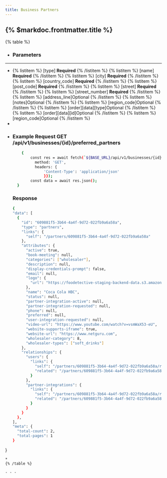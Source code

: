 ```yaml
---
title: Business Partners
---
```


## {% $markdoc.frontmatter.title %}

{% table %}
* ### **Parameters**
---
* 
   {% listitem %}
    [type] **Required**
   {% /listitem %}
   {% listitem %}
    [name] **Required**
   {% /listitem %}
   {% listitem %}
    [city] **Required**
   {% /listitem %}
   {% listitem %}
    [country_code] **Required**
   {% /listitem %}
   {% listitem %}
    [post_code] **Required**
   {% /listitem %}
   {% listitem %}
    [street] **Required**
   {% /listitem %}
   {% listitem %}
    [street_number] **Required**
   {% /listitem %}
   {% listitem %}
    [address_line]Optional
   {% /listitem %}
   {% listitem %}
    [notes]Optional 
   {% /listitem %}
   {% listitem %}
    [region_code]Optional
   {% /listitem %}
   {% listitem %}
     [order][data][type]Optional
   {% /listitem %}
   {% listitem %}
    [order][data][id]Optional
   {% /listitem %}
   {% listitem %}
    [region_code]Optional
   {% /listitem %}
*
*
  ### Example Request GET /api/v1/businesses/{id}/preferred_partners
  ```bash
      {
          const res = await fetch(`${BASE_URL}/api/v1/businesses/{id}/preferred_partners`, {
            method: 'GET',
            headers: {
                'Content-Type': 'application/json'
                }});
          const data = await res.json();
    }
  ```
  ### Response
  ```bash
  {
  "data": [
    {
      "id": "609881f5-3b64-4a4f-9d72-022fb9a6a58a",
      "type": "partners",
      "links": {
        "self": "/partners/609881f5-3b64-4a4f-9d72-022fb9a6a58a"
      },
      "attributes": {
        "active": true,
        "book-meeting": null,
        "categories": ["wholesaler"],
        "description": null,
        "display-credentials-prompt": false,
        "email": null,
        "logo": {
          "url": "https://foodetective-staging-backend-data.s3.amazonaws.com/uploads/partner/logo/609881f5-3b64-4a4f-9d72-022fb9a6a58a/5b95b96a-8a99-4725-b4b8-05c06b05b143.png"
        },
        "name": "Coca Cola HBC",
        "status": null,
        "partner-integration-active": null,
        "partner-integration-requested": null,
        "phone": null,
        "preferred": null,
        "user-integration-requested": null,
        "video-url": "https://www.youtube.com/watch?v=vsmWaX53-eU",
        "website-supports-iframe": true,
        "website-url": "https://www.netguru.com",
        "wholesaler-category": 8,
        "wholesaler-types": ["soft_drinks"]
      },
      "relationships": {
        "users": {
          "links": {
            "self": "/partners/609881f5-3b64-4a4f-9d72-022fb9a6a58a/relationships/users",
            "related": "/partners/609881f5-3b64-4a4f-9d72-022fb9a6a58a/users"
          }
        },
        "partner-integrations": {
          "links": {
            "self": "/partners/609881f5-3b64-4a4f-9d72-022fb9a6a58a/relationships/partner-integrations",
            "related": "/partners/609881f5-3b64-4a4f-9d72-022fb9a6a58a/partner-integrations"
          }
        }
      }
    },
  ],
  "meta": {
    "total-count": 2,
    "total-pages": 1
  }
}
  ```
*
{% /table %}

- - -